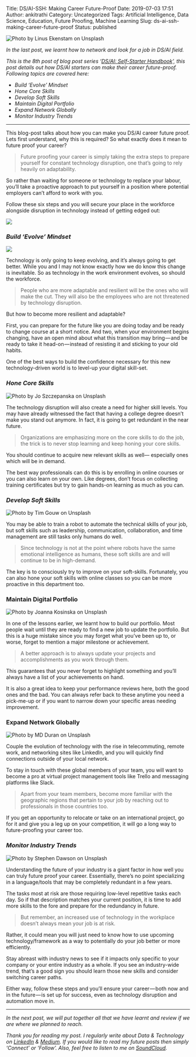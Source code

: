 Title: DS/AI-SSH: Making Career Future-Proof
Date: 2019-07-03 17:51
Author: ankitrathi
Category: Uncategorized
Tags: Artificial Intelligence, Data Science, Education, Future Proofing, Machine Learning
Slug: ds-ai-ssh-making-career-future-proof
Status: published

![Photo by [Linus Ekenstam](https://unsplash.com/@linusekenstam?utm_source=unsplash&utm_medium=referral&utm_content=creditCopyText) on [Unsplash](https://unsplash.com/search/photos/future-proof?utm_source=unsplash&utm_medium=referral&utm_content=creditCopyText)](https://cdn-images-1.medium.com/max/1200/1*5HbmG34OlWmWJsMs-tXjvA.jpeg)

*In the last post, we learnt how to network and look for a job in DS/AI field.*

*This is the 8th post of blog post series ‘*[*DS/AI: Self-Starter Handbook*](https://medium.com/data-deft/data-science-self-starter-handbook-preview-236061f83925)*’, this post details out how DS/AI starters can make their career future-proof. Following topics are covered here:*

-   *Build ‘Evolve’ Mindset*
-   *Hone Core Skills*
-   *Develop Soft Skills*
-   *Maintain Digital Portfolio*
-   *Expand Network Globally*
-   *Monitor Industry Trends*

------------------------------------------------------------------------

This blog-post talks about how you can make you DS/AI career future proof. Lets first understand, why this is required? So what exactly does it mean to future proof your career?

> Future proofing your career is simply taking the extra steps to prepare yourself for constant technology disruption, one that’s going to rely heavily on adaptability.

So rather than waiting for someone or technology to replace your labour, you’ll take a proactive approach to put yourself in a position where potential employers can’t afford to work with you.

Follow these six steps and you will secure your place in the workforce alongside disruption in technology instead of getting edged out:

![](https://cdn-images-1.medium.com/max/800/1*CL73ClpACXZd8XqJ5gbtLg.png)

### *Build ‘Evolve’ Mindset*

![](https://cdn-images-1.medium.com/max/800/1*r5h-xeKGrVOIZbZYBhoXJQ.png)

Technology is only going to keep evolving, and it’s always going to get better. While you and I may not know exactly how we do know this change is inevitable. So as technology in the work environment evolves, so should the workforce.

> People who are more adaptable and resilient will be the ones who will make the cut. They will also be the employees who are not threatened by technology disruption.

But how to become more resilient and adaptable?

First, you can prepare for the future like you are doing today and be ready to change course at a short notice. And two, when your environment begins changing, have an open mind about what this transition may bring — and be ready to take it head-on — instead of resisting it and sticking to your old habits.

One of the best ways to build the confidence necessary for this new technology-driven world is to level-up your digital skill-set.

### *Hone Core Skills*

![Photo by [Jo Szczepanska](https://unsplash.com/@joszczepanska?utm_source=unsplash&utm_medium=referral&utm_content=creditCopyText) on [Unsplash](https://unsplash.com/collections/1445889/essential-skills?utm_source=unsplash&utm_medium=referral&utm_content=creditCopyText)](https://cdn-images-1.medium.com/max/800/1*VAscktGgY5aT4-BuKhvn5Q.jpeg)

The technology disruption will also create a need for higher skill levels. You may have already witnessed the fact that having a college degree doesn’t make you stand out anymore. In fact, it is going to get redundant in the near future.

> Organizations are emphasizing more on the core skills to do the job, the trick is to never stop learning and keep honing your core skills.

You should continue to acquire new relevant skills as well— especially ones which will be in demand.

The best way professionals can do this is by enrolling in online courses or you can also learn on your own. Like degrees, don’t focus on collecting training certificates but try to gain hands-on learning as much as you can.

### *Develop Soft Skills*

![Photo by [Tim Gouw](https://unsplash.com/@punttim?utm_source=unsplash&utm_medium=referral&utm_content=creditCopyText) on [Unsplash](https://unsplash.com/collections/1276243/soft-skills?utm_source=unsplash&utm_medium=referral&utm_content=creditCopyText)](https://cdn-images-1.medium.com/max/800/1*z_8tiXSzygrOwlWXC0wxUw.jpeg)

You may be able to train a robot to automate the technical skills of your job, but soft skills such as leadership, communication, collaboration, and time management are still tasks only humans do well.

> Since technology is not at the point where robots have the same emotional intelligence as humans, these soft skills are and will continue to be in high-demand.

The key is to consciously try to improve on your soft-skills. Fortunately, you can also hone your soft skills with online classes so you can be more proactive in this department too.

### Maintain Digital Portfolio

![Photo by [Joanna Kosinska](https://unsplash.com/@joannakosinska?utm_source=unsplash&utm_medium=referral&utm_content=creditCopyText) on [Unsplash](https://unsplash.com/search/photos/photos?utm_source=unsplash&utm_medium=referral&utm_content=creditCopyText)](https://cdn-images-1.medium.com/max/800/1*9NM7A9rdbJQUiyCiYkZX6Q.jpeg)

In one of the lessons earlier, we learnt how to build our portfolio. Most people wait until they are ready to find a new job to update the portfolio. But this is a huge mistake since you may forget what you’ve been up to, or worse, forget to mention a major milestone or achievement.

> A better approach is to always update your projects and accomplishments as you work through them.

This guarantees that you never forget to highlight something and you’ll always have a list of your achievements on hand.

It is also a great idea to keep your performance reviews here, both the good ones and the bad. You can always refer back to these anytime you need a pick-me-up or if you want to narrow down your specific areas needing improvement.

### Expand Network Globally

![Photo by [MD Duran](https://unsplash.com/@mdesign85?utm_source=unsplash&utm_medium=referral&utm_content=creditCopyText) on [Unsplash](https://unsplash.com/search/photos/networking?utm_source=unsplash&utm_medium=referral&utm_content=creditCopyText)](https://cdn-images-1.medium.com/max/800/1*YMYV5DQd21fgF5S-m6QFOg.jpeg)

Couple the evolution of technology with the rise in telecommuting, remote work, and networking sites like LinkedIn, and you will quickly find connections outside of your local network.

To stay in touch with these global members of your team, you will want to become a pro at virtual project management tools like Trello and messaging platforms like Slack.

> Apart from your team members, become more familiar with the geographic regions that pertain to your job by reaching out to professionals in those countries too.

If you get an opportunity to relocate or take on an international project, go for it and give you a leg up on your competition, it will go a long way to future-proofing your career too.

### *Monitor Industry Trends*

![Photo by [Stephen Dawson](https://unsplash.com/@srd844?utm_source=unsplash&utm_medium=referral&utm_content=creditCopyText) on [Unsplash](https://unsplash.com/search/photos/trends?utm_source=unsplash&utm_medium=referral&utm_content=creditCopyText)](https://cdn-images-1.medium.com/max/800/1*Cc8exApLG6iB4ftp_l_qBQ.jpeg)

Understanding the future of your industry is a giant factor in how well you can truly future proof your career. Essentially, there’s no point specializing in a language/tools that may be completely redundant in a few years.

The tasks most at risk are those requiring low-level repetitive tasks each day. So if that description matches your current position, it is time to add more skills to the fore and prepare for the redundancy in future.

> But remember, an increased use of technology in the workplace doesn’t always mean your job is at risk.

Rather, it could mean you will just need to know how to use upcoming technology/framework as a way to potentially do your job better or more efficiently.

Stay abreast with industry news to see if it impacts only specific to your company or your entire industry as a whole. If you see an industry-wide trend, that’s a good sign you should learn those new skills and consider switching career paths.

Either way, follow these steps and you’ll ensure your career — both now and in the future — is set up for success, even as technology disruption and automation move in.

------------------------------------------------------------------------

*In the next post, we will put together all that we have learnt and review if we are where we planned to reach.*

*Thank you for reading my post. I regularly write about Data & Technology on* [*LinkedIn*](https://www.linkedin.com/today/posts/ankitrathi) *&* [*Medium*](https://medium.com/@rathi.ankit)*. If you would like to read my future posts then simply ‘Connect’ or ‘Follow’. Also, feel free to listen to me on* [*SoundCloud*](https://soundcloud.com/ankitrathi)*.*
